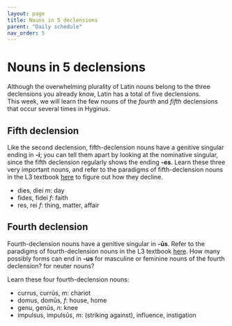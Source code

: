 ```yaml
---
layout: page
title: Nouns in 5 declensions
parent: "Daily schedule"
nav_order: 5
---
```


# Nouns in 5 declensions


Although the overwhelming plurality of Latin nouns belong to the three declensions you already know, Latin has a total of five declensions.  
This week, we will learn the few nouns of the *fourth* and *fifth* declensions that occur several times in Hyginus.



## Fifth declension



Like the second declension, fifth-declension nouns have a genitive singular ending in **-i**;  you can tell them apart by looking at the nominative singular, since the fifth declension regularly shows the ending **-es**.  Learn  these three very important nouns, and 
refer to the paradigms of fifth-declension nouns in the L3 textbook [here](https://lingualatina.github.io/textbook/reference/nouns-paradigms/#fifth-declension-masculinefeminine) to figure out how they decline.

- dies, diei *m*: day
- fides, fidei *f*: faith
- res, rei *f*: thing, matter, affair


## Fourth declension

Fourth-declension nouns have a genitive singular in **-ūs**.  Refer to the paradigms of fourth-declension nouns in the L3 textbook [here](https://lingualatina.github.io/textbook/reference/nouns-paradigms/#fourth-declension-masculinefeminine).  How many possibly forms can end in **-us** for masculine or feminine nouns of the fourth declension?  for neuter nouns?

Learn these four fourth-declension nouns:

- currus, currūs, *m*: chariot
- domus, domūs, *f*: house, home
- genu, genūs, *n*: knee
- impulsus, impulsūs, *m*: (striking against), influence, instigation
